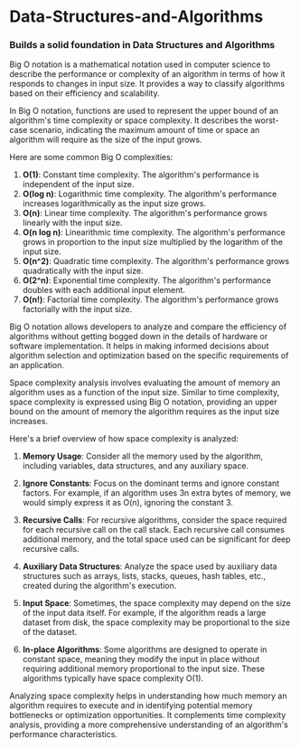 # Data-Structures-and-Algorithms

### Builds a solid foundation in Data Structures and Algorithms

Big O notation is a mathematical notation used in computer science to describe the performance or complexity of an algorithm in terms of how it responds to changes in input size. It provides a way to classify algorithms based on their efficiency and scalability.

In Big O notation, functions are used to represent the upper bound of an algorithm's time complexity or space complexity. It describes the worst-case scenario, indicating the maximum amount of time or space an algorithm will require as the size of the input grows.

Here are some common Big O complexities:

1. **O(1)**: Constant time complexity. The algorithm's performance is independent of the input size.
2. **O(log n)**: Logarithmic time complexity. The algorithm's performance increases logarithmically as the input size grows.
3. **O(n)**: Linear time complexity. The algorithm's performance grows linearly with the input size.
4. **O(n log n)**: Linearithmic time complexity. The algorithm's performance grows in proportion to the input size multiplied by the logarithm of the input size.
5. **O(n^2)**: Quadratic time complexity. The algorithm's performance grows quadratically with the input size.
6. **O(2^n)**: Exponential time complexity. The algorithm's performance doubles with each additional input element.
7. **O(n!)**: Factorial time complexity. The algorithm's performance grows factorially with the input size.

Big O notation allows developers to analyze and compare the efficiency of algorithms without getting bogged down in the details of hardware or software implementation. It helps in making informed decisions about algorithm selection and optimization based on the specific requirements of an application.


Space complexity analysis involves evaluating the amount of memory an algorithm uses as a function of the input size. Similar to time complexity, space complexity is expressed using Big O notation, providing an upper bound on the amount of memory the algorithm requires as the input size increases.

Here's a brief overview of how space complexity is analyzed:

1. **Memory Usage**: Consider all the memory used by the algorithm, including variables, data structures, and any auxiliary space.

2. **Ignore Constants**: Focus on the dominant terms and ignore constant factors. For example, if an algorithm uses 3n extra bytes of memory, we would simply express it as O(n), ignoring the constant 3.

3. **Recursive Calls**: For recursive algorithms, consider the space required for each recursive call on the call stack. Each recursive call consumes additional memory, and the total space used can be significant for deep recursive calls.

4. **Auxiliary Data Structures**: Analyze the space used by auxiliary data structures such as arrays, lists, stacks, queues, hash tables, etc., created during the algorithm's execution.

5. **Input Space**: Sometimes, the space complexity may depend on the size of the input data itself. For example, if the algorithm reads a large dataset from disk, the space complexity may be proportional to the size of the dataset.

6. **In-place Algorithms**: Some algorithms are designed to operate in constant space, meaning they modify the input in place without requiring additional memory proportional to the input size. These algorithms typically have space complexity O(1).

Analyzing space complexity helps in understanding how much memory an algorithm requires to execute and in identifying potential memory bottlenecks or optimization opportunities. It complements time complexity analysis, providing a more comprehensive understanding of an algorithm's performance characteristics.
